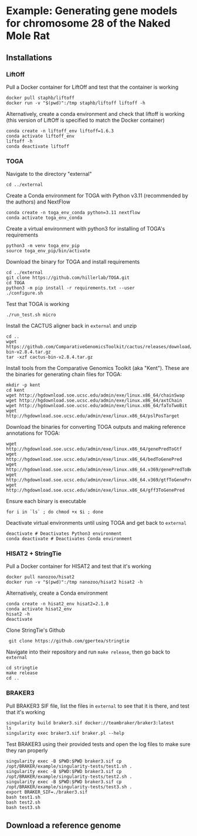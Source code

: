 # Example: Generating gene models for chromosome 28 of the Naked Mole Rat

## Installations

### LiftOff

Pull a Docker container for LiftOff and test that the container is working

```
docker pull staphb/liftoff
docker run -v "$(pwd)":/tmp staphb/liftoff liftoff -h
```

Alternatively, create a conda environment and check that liftoff is working (this version of LiftOff is specified to match the Docker container)

```
conda create -n liftoff_env liftoff=1.6.3
conda activate liftoff_env
liftoff -h
conda deactivate liftoff
```

### TOGA

Navigate to the directory "external"

```
cd ../external
```

Create a Conda environment for TOGA with Python v3.11 (recommended by the authors) and NextFlow

```
conda create -n toga_env_conda python=3.11 nextflow
conda activate toga_env_conda
```

Create a virtual environment with python3 for installing of TOGA's requirements

```
python3 -m venv toga_env_pip
source toga_env_pip/bin/activate
```

Download the binary for TOGA and install requirements

```
cd ../external
git clone https://github.com/hillerlab/TOGA.git
cd TOGA
python3 -m pip install -r requirements.txt --user
./configure.sh
```

Test that TOGA is working

```
./run_test.sh micro
```

Install the CACTUS aligner back in `external` and unzip

```
cd ..
wget https://github.com/ComparativeGenomicsToolkit/cactus/releases/download/v2.8.4/cactus-bin-v2.8.4.tar.gz
tar -xzf cactus-bin-v2.8.4.tar.gz
```

Install tools from the Comparative Genomics Toolkit (aka "Kent"). These are the binaries for generating chain files for TOGA:

```
mkdir -p kent
cd kent
wget http://hgdownload.soe.ucsc.edu/admin/exe/linux.x86_64/chainSwap
wget http://hgdownload.soe.ucsc.edu/admin/exe/linux.x86_64/axtChain
wget http://hgdownload.soe.ucsc.edu/admin/exe/linux.x86_64/faToTwoBit
wget http://hgdownload.soe.ucsc.edu/admin/exe/linux.x86_64/pslPosTarget
```

Download the binaries for converting TOGA outputs and making reference annotations for TOGA:

```
wget http://hgdownload.soe.ucsc.edu/admin/exe/linux.x86_64/genePredToGtf
wget http://hgdownload.soe.ucsc.edu/admin/exe/linux.x86_64/bedToGenePred
wget http://hgdownload.soe.ucsc.edu/admin/exe/linux.x86_64.v369/genePredToBed
wget http://hgdownload.soe.ucsc.edu/admin/exe/linux.x86_64.v369/gtfToGenePred
wget http://hgdownload.soe.ucsc.edu/admin/exe/linux.x86_64/gff3ToGenePred
```

Ensure each binary is executable

```
for i in `ls` ; do chmod +x $i ; done
```

Deactivate virtual environments until using TOGA and get back to `external`

```
deactivate # Deactivates Python3 environment
conda deactivate # Deactivates Conda environment
```

### HISAT2 + StringTie

Pull a Docker container for HISAT2 and test that it's working

```
docker pull nanozoo/hisat2
docker run -v "$(pwd)":/tmp nanozoo/hisat2 hisat2 -h
```

Alternatively, create a Conda environment

```
conda create -n hisat2_env hisat2=2.1.0
conda activate hisat2_env
hisat2 -h
deactivate
```

Clone StringTie's Github

```
 git clone https://github.com/gpertea/stringtie
```

Navigate into their repository and run `make release`, then go back to `external`

```
cd stringtie
make release
cd ..
```

### BRAKER3

Pull BRAKER3 SIF file, list the files in `external` to see that it is there, and test that it's working

```
singularity build braker3.sif docker://teambraker/braker3:latest
ls
singularity exec braker3.sif braker.pl --help
```

Test BRAKER3 using their provided tests and open the log files to make sure they ran properly

```
singularity exec -B $PWD:$PWD braker3.sif cp /opt/BRAKER/example/singularity-tests/test1.sh .
singularity exec -B $PWD:$PWD braker3.sif cp /opt/BRAKER/example/singularity-tests/test2.sh .
singularity exec -B $PWD:$PWD braker3.sif cp /opt/BRAKER/example/singularity-tests/test3.sh .
export BRAKER_SIF=./braker3.sif
bash test1.sh
bash test2.sh
bash test3.sh
```

## Download a reference genome
